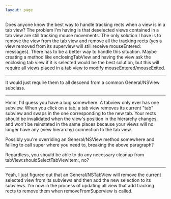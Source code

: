 ```yaml
---
layout: page
---
```


Does anyone know the best way to handle tracking rects when a view is in a tab view? The problem I'm having is that deselected views contained in a tab view are still tracking mouse movements. The only solution I have is to remove the view from the tab view and remove all the tracking rects (yes a view removed from its superview will still receive     mouseEntered: messages). There has to be a better way to handle this situation. Maybe creating a method like     enclosingTabView and having the view ask the enclosing tab view if it is selected would be the best solution, but this will require all views placed in a tab view to modify     mouseEntered/mouseExited. 

----

It would just require them to all descend from a common General/NSView subclass.

----

Hmm, I'd guess you have a bug somewhere.  A tabview only ever has one subview.  When you click on a tab, a tab view removes its current "tab" subview and swaps in the one corresponding to the new tab.  Your rects should be invalidated when the view's position in the hierarchy changes, and won't be reinstated in the same places because your views will no longer have any (view hierarchy) connection to the tab view.

Possibly you're overriding an General/NSView method somewhere and failing to call super where you need to, breaking the above paragraph?

Regardless, you should be able to do any necessary cleanup from     tabView:shouldSelectTabViewItem:, no?

----

Yeah, I just figured out that an General/NSTabView will remove the current selected view from its subviews and then add the new selection to its subviews. I'm now in the process of updating all view that add tracking rects to remove them when     removeFromSuperview is called.
